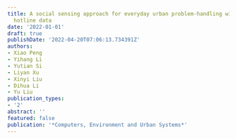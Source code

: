 ```yaml
---
title: A social sensing approach for everyday urban problem-handling with the 12345-complaint
  hotline data
date: '2022-01-01'
draft: true
publishDate: '2022-04-20T07:06:13.734391Z'
authors:
- Xiao Peng
- Yihang Li
- Yutian Si
- Liyan Xu
- Xinyi Liu
- Dihua Li
- Yu Liu
publication_types:
- '2'
abstract: ''
featured: false
publication: '*Computers, Environment and Urban Systems*'
---
```


